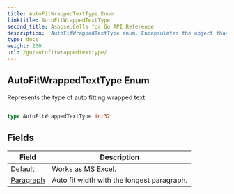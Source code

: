 ```yaml
---
title: AutoFitWrappedTextType Enum 
linktitle: AutoFitWrappedTextType
second_title: Aspose.Cells for Go API Reference
description: 'AutoFitWrappedTextType enum. Encapsulates the object that represents autofitwrappedtexttype in Go.'
type: docs
weight: 200
url: /go/autofitwrappedtexttype/
---
```


## AutoFitWrappedTextType Enum

Represents the type of auto fitting wrapped text.

```go

type AutoFitWrappedTextType int32


```

## Fields

| Field | Description |
| --- | --- |
|[Default](./default/) | Works as MS Excel. | 
|[Paragraph](./paragraph/) | Auto fit width with the longest paragraph. | 
